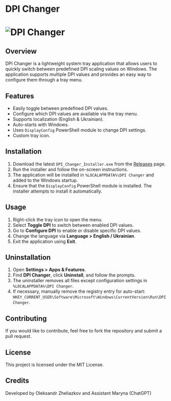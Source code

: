 # DPI Changer
# ![DPI Changer](https://raw.githubusercontent.com/pjotr98/DPI-changer/refs/heads/main/icon.ico)

## Overview
DPI Changer is a lightweight system tray application that allows users to quickly switch between predefined DPI scaling values on Windows. The application supports multiple DPI values and provides an easy way to configure them through a tray menu.

## Features
- Easily toggle between predefined DPI values.
- Configure which DPI values are available via the tray menu.
- Supports localization (English & Ukrainian).
- Auto-starts with Windows.
- Uses `DisplayConfig` PowerShell module to change DPI settings.
- Custom tray icon.

## Installation
1. Download the latest `DPI_Changer_Installer.exe` from the [Releases](https://github.com/pjotr98/DPI-changer/releases) page.
2. Run the installer and follow the on-screen instructions.
3. The application will be installed in `%LOCALAPPDATA%\DPI Changer` and added to the Windows startup.
4. Ensure that the `DisplayConfig` PowerShell module is installed. The installer attempts to install it automatically.

## Usage
1. Right-click the tray icon to open the menu.
2. Select **Toggle DPI** to switch between enabled DPI values.
3. Go to **Configure DPI** to enable or disable specific DPI values.
4. Change the language via **Language > English / Ukrainian**.
5. Exit the application using **Exit**.

## Uninstallation
1. Open **Settings > Apps & Features**.
2. Find **DPI Changer**, click **Uninstall**, and follow the prompts.
3. The uninstaller removes all files except configuration settings in `%LOCALAPPDATA%\DPI Changer`.
4. If necessary, manually remove the registry entry for auto-start: `HKEY_CURRENT_USER\Software\Microsoft\Windows\CurrentVersion\Run\DPIChanger`.

## Contributing
If you would like to contribute, feel free to fork the repository and submit a pull request.

## License
This project is licensed under the MIT License.

## Credits
Developed by Oleksandr Zheliazkov and Assistant Maryna (ChatGPT)

